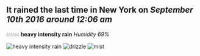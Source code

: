 ## It rained the last time in New York on *September 10th 2016 around 12:06 am*
💧💧💧💧💧💧  **heavy intensity rain** *Humidity 69%*

![heavy intensity rain](http://openweathermap.org/img/w/10n.png) ![drizzle](http://openweathermap.org/img/w/09n.png) ![mist](http://openweathermap.org/img/w/50n.png)
